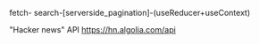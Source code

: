 fetch- search-[serverside_pagination]-(useReducer+useContext)

"Hacker news" API https://hn.algolia.com/api
